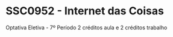 # SSC0952 - Internet das Coisas
Optativa Eletiva - 7º Período
2 créditos aula e 2 créditos trabalho
